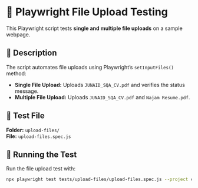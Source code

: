# 📂 Playwright File Upload Testing

This Playwright script tests **single and multiple file uploads** on a sample webpage.

## 📌 Description

The script automates file uploads using Playwright’s `setInputFiles()` method:

- **Single File Upload:** Uploads `JUNAID_SQA_CV.pdf` and verifies the status message.
- **Multiple File Upload:** Uploads `JUNAID_SQA_CV.pdf` and `Najam Resume.pdf`.

## 📂 Test File

**Folder:** `upload-files/`  
**File:** `upload-files.spec.js`

## 🚀 Running the Test

Run the file upload test with:

```sh
npx playwright test tests/upload-files/upload-files.spec.js --project chromium --headed
```
